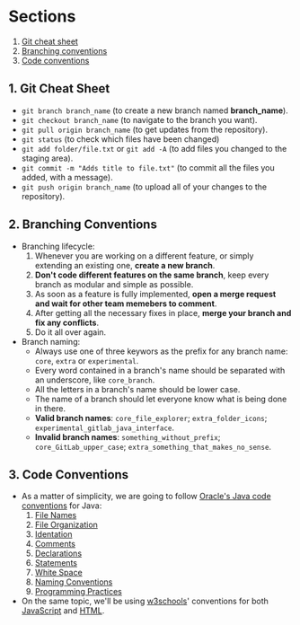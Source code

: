 # Sections
1. [Git cheat sheet](https://gitlab.com/nunomota/software-engineering-2016#1-git-cheat-sheet)
2. [Branching conventions](https://gitlab.com/nunomota/software-engineering-2016#2-branching-conventions)
3. [Code conventions](https://gitlab.com/nunomota/software-engineering-2016#3-code-conventions)

## 1. Git Cheat Sheet
- `git branch branch_name` (to create a new branch named **branch_name**).
- `git checkout branch_name` (to navigate to the branch you want).
- `git pull origin branch_name` (to get updates from the repository).
- `git status` (to check which files have been changed)
- `git add folder/file.txt` or `git add -A` (to add files you changed to the staging area).
- `git commit -m "Adds title to file.txt"` (to commit all the files you added, with a message).
- `git push origin branch_name` (to upload all of your changes to the repository).

## 2. Branching Conventions
- Branching lifecycle:
    1. Whenever you are working on a different feature, or simply extending an existing one, **create a new branch**.
    2. **Don't code different features on the same branch**, keep every branch as modular and simple as possible.
    3. As soon as a feature is fully implemented, **open a merge request and wait for other team memebers to comment**.
    4. After getting all the necessary fixes in place, **merge your branch and fix any conflicts**.
    5. Do it all over again.
- Branch naming:
    - Always use one of three keywors as the prefix for any branch name: `core`, `extra` or `experimental`.
    - Every word contained in a branch's name should be separated with an underscore, like `core_branch`.
    - All the letters in a branch's name should be lower case.
    - The name of a branch should let everyone know what is being done in there.
    - **Valid branch names**: `core_file_explorer`; `extra_folder_icons`; `experimental_gitlab_java_interface`.
    - **Invalid branch names**: `something_without_prefix`; `core_GitLab_upper_case`; `extra_something_that_makes_no_sense`.

## 3. Code Conventions
- As a matter of simplicity, we are going to follow [Oracle's Java code conventions](http://www.oracle.com/technetwork/java/codeconvtoc-136057.html) for Java:
    1. [File Names](http://www.oracle.com/technetwork/java/javase/documentation/codeconventions-137760.html#16732)
    2. [File Organization](http://www.oracle.com/technetwork/java/javase/documentation/codeconventions-141855.html#3043)
    3. [Identation](http://www.oracle.com/technetwork/java/javase/documentation/codeconventions-136091.html#262)
    4. [Comments](http://www.oracle.com/technetwork/java/javase/documentation/codeconventions-141999.html#385)
    5. [Declarations](http://www.oracle.com/technetwork/java/javase/documentation/codeconventions-141270.html#2991)
    6. [Statements](http://www.oracle.com/technetwork/java/javase/documentation/codeconventions-142311.html#430)
    7. [White Space](http://www.oracle.com/technetwork/java/javase/documentation/codeconventions-141388.html#475)
    8. [Naming Conventions](http://www.oracle.com/technetwork/java/javase/documentation/codeconventions-135099.html#367)
    9. [Programming Practices](http://www.oracle.com/technetwork/java/javase/documentation/codeconventions-137265.html#529)
- On the same topic, we'll be using [w3schools](http://www.w3schools.com/)' conventions for both [JavaScript](http://www.w3schools.com/js/js_conventions.asp) and [HTML](http://www.w3schools.com/html/html5_syntax.asp).